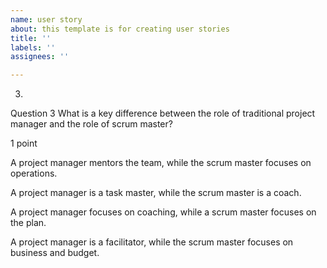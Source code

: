 ```yaml
---
name: user story
about: this template is for creating user stories
title: ''
labels: ''
assignees: ''

---
```


3.
Question 3
What is a key difference between the role of traditional project manager and the role of scrum master?

1 point

A project manager mentors the team, while the scrum master focuses on operations.


 A project manager is a task master, while the scrum master is a coach.


A project manager focuses on coaching, while a scrum master focuses on the plan.


A project manager is a facilitator, while the scrum master focuses on business and budget.
